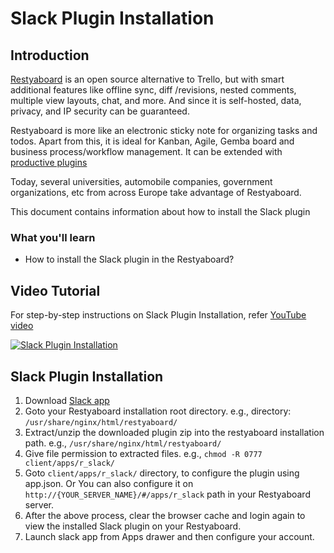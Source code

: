 # Slack Plugin Installation

## Introduction

[Restyaboard](https://restya.com/board) is an open source alternative to Trello, but with smart additional features like offline sync, diff /revisions, nested comments, multiple view layouts, chat, and more. And since it is self-hosted, data, privacy, and IP security can be guaranteed.

Restyaboard is more like an electronic sticky note for organizing tasks and todos. Apart from this, it is ideal for Kanban, Agile, Gemba board and business process/workflow management. It can be extended with [productive plugins](https://restya.com/board/apps "productive plugins")

Today, several universities, automobile companies, government organizations, etc from across Europe take advantage of Restyaboard.

This document contains information about how to install the Slack plugin

### What you'll learn

*   How to install the Slack plugin in the Restyaboard?

## Video Tutorial

For step-by-step instructions on Slack Plugin Installation, refer [YouTube video](https://youtu.be/hXrxCIsvacU "Watch video on Slack Plugin Installation")

[![Slack Plugin Installation](slack_installation.png "Slack plugin configuration")](https://youtu.be/hXrxCIsvacU "Watch video on Slack Plugin Installation")

## Slack Plugin Installation

1.  Download [Slack app](https://restya.com/board/apps/r_slack "Slack app")
2.  Goto your Restyaboard installation root directory. e.g., directory: `/usr/share/nginx/html/restyaboard/`
3.  Extract/unzip the downloaded plugin zip into the restyaboard installation path. e.g., `/usr/share/nginx/html/restyaboard/`
4.  Give file permission to extracted files. e.g., `chmod -R 0777 client/apps/r_slack/`
5.  Goto `client/apps/r_slack/` directory, to configure the plugin using app.json. Or You can also configure it on `http://{YOUR_SERVER_NAME}/#/apps/r_slack` path in your Restyaboard server.
6.  After the above process, clear the browser cache and login again to view the installed Slack plugin on your Restyaboard.
7.  Launch slack app from Apps drawer and then configure your account.